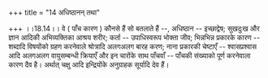 +++
title = "14 अधिष्ठानन् तथा"

+++
।।18.14।। वे ( पाँच कारण ) कौनसे हैं सो बतलाते हैं --, अधिष्ठान --
इच्छाद्वेष; सुखदुःख और ज्ञान आदिकी अभिव्यक्तिका आश्रय शरीर; कर्ता --
उपाधिस्वरूप भोक्ता जीव; भिन्नभिन्न प्रकारके कारण -- शब्दादि विषयोंको
ग्रहण करनेवाले श्रोत्रादि अलगअलग बारह करण; नाना प्रकारकी चेष्टाएँ --
श्वासप्रश्वास आदि अलगअलग वायुसम्बन्धी क्रियाएँ और इन चारोंके साथ पाँचवाँ
-- पाँचकी संख्याको पूर्ण करनेवाला कारण दैव है। अर्थात् चक्षु आदि
इन्द्रियोंके अनुग्राहक सूर्यादि देव हैं।
